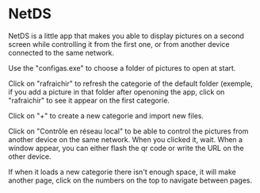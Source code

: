 # NetDS
NetDS is a little app that makes you able to display pictures on a second screen while controlling it from the first one, or from another device connected to the same network.

Use the "configas.exe" to choose a folder of pictures to open at start.

Click on "rafraichir" to refresh the categorie of the default folder (exemple, if you add a picture in that folder after openoning the app, click on "rafraichir" to see it appear on the first categorie.

Click on "+" to create a new categorie and import new files.

Click on "Contrôle en réseau local" to be able to control the pictures from another device on the same network. When you clicked it, wait. When a window appear, you can either flash the qr code or write the URL on the other device.

If when it loads a new categorie there isn't enough space, it will make another page, click on the numbers on the top to navigate between pages. 
